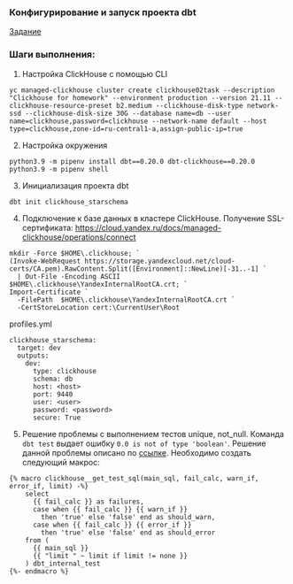 ### Конфигурирование и запуск проекта dbt

[Задание](https://gist.github.com/kzzzr/8d50126079df1a8e5646342f6247df22)

### Шаги выполнения:

1. Настройка ClickHouse c помощью CLI
```
yc managed-clickhouse cluster create clickhouse02task --description "Clickhouse for homework" --environment production --version 21.11 --clickhouse-resource-preset b2.medium --clickhouse-disk-type network-ssd --clickhouse-disk-size 30G --database name=db --user name=clickhouse,password=clickhouse --network-name default --host type=clickhouse,zone-id=ru-central1-a,assign-public-ip=true
```
2. Настройка окружения
```
python3.9 -m pipenv install dbt==0.20.0 dbt-clickhouse==0.20.0
python3.9 -m pipenv shell
```
3. Инициализация проекта dbt
```
dbt init clickhouse_starschema
```
4. Подключение к базе данных в кластере ClickHouse.
Получение SSL-сертификата: https://cloud.yandex.ru/docs/managed-clickhouse/operations/connect
```
mkdir -Force $HOME\.clickhouse; `
(Invoke-WebRequest https://storage.yandexcloud.net/cloud-certs/CA.pem).RawContent.Split([Environment]::NewLine)[-31..-1] `
  | Out-File -Encoding ASCII $HOME\.clickhouse\YandexInternalRootCA.crt; `
Import-Certificate `
  -FilePath  $HOME\.clickhouse\YandexInternalRootCA.crt `
  -CertStoreLocation cert:\CurrentUser\Root
```
profiles.yml
```
clickhouse_starschema:
  target: dev
  outputs:
    dev:
      type: clickhouse
      schema: db
      host: <host>
      port: 9440
      user: <user>
      password: <password>
      secure: True
```
5. Решение проблемы с выполнением тестов unique, not_null.
Команда ```dbt test``` выдает ошибку ```0.0 is not of type 'boolean'```. Решение данной проблемы описано по [ссылке](https://github.com/dbt-labs/dbt-core/issues/3872).
Необходимо создать следующий макрос:
```
{% macro clickhouse__get_test_sql(main_sql, fail_calc, warn_if, error_if, limit) -%}
    select
      {{ fail_calc }} as failures,
      case when {{ fail_calc }} {{ warn_if }}
        then 'true' else 'false' end as should_warn,
      case when {{ fail_calc }} {{ error_if }}
        then 'true' else 'false' end as should_error
    from (
      {{ main_sql }}
      {{ "limit " ~ limit if limit != none }}
    ) dbt_internal_test
{%- endmacro %}
```